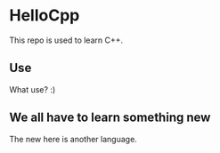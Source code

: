 # HelloCpp
This repo is used to learn C++.

## Use
What use? :)

## We all have to learn something new
The new here is another language.
